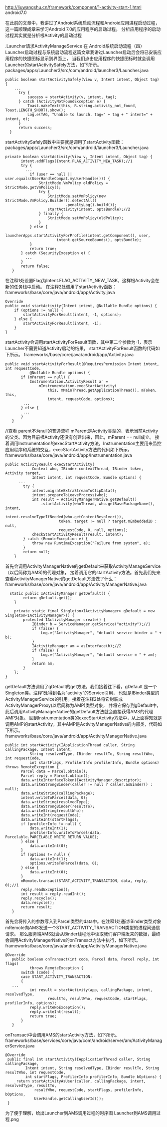 http://liuwangshu.cn/framework/component/1-activity-start-1.html  android7.0

在此前的文章中，我讲过了Android系统启动流程和Android应用进程启动过程，这一篇顺理成章来学习Android 7.0的应用程序的启动过程。
分析应用程序的启动过程其实就是分析根Activity的启动过程

.Launcher请求ActivityManageService
在 Android系统启动流程（四）Launcher启动过程与系统启动流程这篇文章我讲过Launcher启动后会将已安装应用程序的快捷图标显示到界面上，
当我们点击应用程序的快捷图标时就会调用Launcher的startActivitySafely方法，如下所示。
packages/apps/Launcher3/src/com/android/launcher3/Launcher.java
```
public boolean startActivitySafely(View v, Intent intent, Object tag) {
    ...
      try {
          success = startActivity(v, intent, tag);
      } catch (ActivityNotFoundException e) {
          Toast.makeText(this, R.string.activity_not_found, Toast.LENGTH_SHORT).show();
          Log.e(TAG, "Unable to launch. tag=" + tag + " intent=" + intent, e);
      }
      return success;
  }
```
startActivitySafely函数中主要就是调用了startActivity函数：
packages/apps/Launcher3/src/com/android/launcher3/Launcher.java
```
private boolean startActivity(View v, Intent intent, Object tag) {
       intent.addFlags(Intent.FLAG_ACTIVITY_NEW_TASK);//1
       try {
         ...
           if (user == null || user.equals(UserHandleCompat.myUserHandle())) {
               StrictMode.VmPolicy oldPolicy = StrictMode.getVmPolicy();
               try {            
                   StrictMode.setVmPolicy(new StrictMode.VmPolicy.Builder().detectAll()
                           .penaltyLog().build());
                   startActivity(intent, optsBundle);//2
               } finally {
                   StrictMode.setVmPolicy(oldPolicy);
               }
           } else {
               launcherApps.startActivityForProfile(intent.getComponent(), user,
                       intent.getSourceBounds(), optsBundle);
           }
           return true;
       } catch (SecurityException e) {      
         ...
       }
       return false;
   }
```

在注释1处设置Flag为Intent.FLAG_ACTIVITY_NEW_TASK，这样根Activity会在新的任务栈中启动。
在注释2处调用了startActivity函数：
frameworks/base/core/java/android/app/Activity.java
```
Override
public void startActivity(Intent intent, @Nullable Bundle options) {
    if (options != null) {
        startActivityForResult(intent, -1, options);
    } else {
        startActivityForResult(intent, -1);
    }
}
```

startActivity会调用startActivityForResult函数，其中第二个参数为-1，表示Launcher不需要知道Activity启动的结果，
startActivityForResult函数的代码如下所示。
frameworks/base/core/java/android/app/Activity.java
```
public void startActivityForResult(@RequiresPermission Intent intent, int requestCode,
           @Nullable Bundle options) {
       if (mParent == null) {
           Instrumentation.ActivityResult ar =
               mInstrumentation.execStartActivity(
                   this, mMainThread.getApplicationThread(), mToken, this,
                   intent, requestCode, options);
        ...
       } else {
        ...
       }
   }
```
//查看 parent不为null的普通流程
mParent是Activity类型的，表示当前Activity的父类。因为目前根Activity还没有创建出来，因此，mParent == null成立。
接着调用Instrumentation的execStartActivity方法，Instrumentation主要用来监控应用程序和系统的交互，execStartActivity方法的代码如下所示。
frameworks/base/core/java/android/app/Instrumentation.java
```
public ActivityResult execStartActivity(
            Context who, IBinder contextThread, IBinder token, Activity target,
            Intent intent, int requestCode, Bundle options) {
      ...
        try {
            intent.migrateExtraStreamToClipData();
            intent.prepareToLeaveProcess(who);
            int result = ActivityManagerNative.getDefault()
                .startActivity(whoThread, who.getBasePackageName(), intent,
                        intent.resolveTypeIfNeeded(who.getContentResolver()),
                        token, target != null ? target.mEmbeddedID : null,
                        requestCode, 0, null, options);
            checkStartActivityResult(result, intent);
        } catch (RemoteException e) {
            throw new RuntimeException("Failure from system", e);
        }
        return null;
    }
```

首先会调用ActivityManagerNative的getDefault来获取ActivityManageService（以后简称为AMS)的代理对象，
接着调用它的startActivity方法。首先我们先来查看ActivityManagerNative的getDefault方法做了什么：
frameworks/base/core/java/android/app/ActivityManagerNative.java
```
  static public IActivityManager getDefault() {
        return gDefault.get();
    }

    private static final Singleton<IActivityManager> gDefault = new Singleton<IActivityManager>() {
        protected IActivityManager create() {
            IBinder b = ServiceManager.getService("activity");//1
            if (false) {
                Log.v("ActivityManager", "default service binder = " + b);
            }
            IActivityManager am = asInterface(b);//2
            if (false) {
                Log.v("ActivityManager", "default service = " + am);
            }
            return am;
        }
    };
}
```


getDefault方法调用了gDefault的get方法，我们接着往下看，gDefault 是一个Singleton类。注释1处得到名为”activity”的Service引用，
也就是IBinder类型的ActivityManagerService的引用。接着在注释2处将它封装成ActivityManagerProxy(以后简称为AMP)类型对象，
并将它保存到gDefault中，此后调用ActivityManagerNative的getDefault方法就会直接获得AMS的代理AMP对象。
回到Instrumentation类的execStartActivity方法中，从上面得知就是调用AMP的startActivity，其中AMP是ActivityManagerNative的内部类，代码如下所示。
frameworks/base/core/java/android/app/ActivityManagerNative.java
```
public int startActivity(IApplicationThread caller, String callingPackage, Intent intent,
           String resolvedType, IBinder resultTo, String resultWho, int requestCode,
           int startFlags, ProfilerInfo profilerInfo, Bundle options) throws RemoteException {
       Parcel data = Parcel.obtain();
       Parcel reply = Parcel.obtain();
       data.writeInterfaceToken(IActivityManager.descriptor);
       data.writeStrongBinder(caller != null ? caller.asBinder() : null);
       data.writeString(callingPackage);
       intent.writeToParcel(data, 0);
       data.writeString(resolvedType);
       data.writeStrongBinder(resultTo);
       data.writeString(resultWho);
       data.writeInt(requestCode);
       data.writeInt(startFlags);
       if (profilerInfo != null) {
           data.writeInt(1);
           profilerInfo.writeToParcel(data, Parcelable.PARCELABLE_WRITE_RETURN_VALUE);
       } else {
           data.writeInt(0);
       }
       if (options != null) {
           data.writeInt(1);
           options.writeToParcel(data, 0);
       } else {
           data.writeInt(0);
       }
       mRemote.transact(START_ACTIVITY_TRANSACTION, data, reply, 0);//1
       reply.readException();
       int result = reply.readInt();
       reply.recycle();
       data.recycle();
       return result;
   }
```

首先会将传入的参数写入到Parcel类型的data中。在注释1处通过IBinder类型对象mRemote向AMS发送一个START_ACTIVITY_TRANSACTION类型的进程间通信请求。
那么服务端AMS就会从Binder线程池中读取我们客户端发来的数据，最终会调用ActivityManagerNative的onTransact方法中执行，如下所示。
frameworks/base/core/java/android/app/ActivityManagerNative.java
```
@Override
   public boolean onTransact(int code, Parcel data, Parcel reply, int flags)
           throws RemoteException {
       switch (code) {
       case START_ACTIVITY_TRANSACTION:
       {
   ...
           int result = startActivity(app, callingPackage, intent, resolvedType,
                   resultTo, resultWho, requestCode, startFlags, profilerInfo, options);
           reply.writeNoException();
           reply.writeInt(result);
           return true;
       }
   }    
```

onTransact中会调用AMS的startActivity方法，如下所示。
frameworks/base/services/core/java/com/android/server/am/ActivityManagerService.java
```
@Override
 public final int startActivity(IApplicationThread caller, String callingPackage,
         Intent intent, String resolvedType, IBinder resultTo, String resultWho, int requestCode,
         int startFlags, ProfilerInfo profilerInfo, Bundle bOptions) {
     return startActivityAsUser(caller, callingPackage, intent, resolvedType, resultTo,
             resultWho, requestCode, startFlags, profilerInfo, bOptions,
             UserHandle.getCallingUserId());
 }
```

为了便于理解，给出Launcher到AMS调用过程的时序图
Launcher到AMS调用过程.png